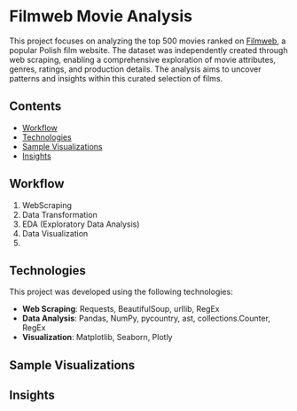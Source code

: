 # Filmweb Movie Analysis

This project focuses on analyzing the top 500 movies ranked on [Filmweb](https://www.filmweb.pl/), a popular Polish film website. The dataset was independently created through web scraping, enabling a comprehensive exploration of movie attributes, genres, ratings, and production details. The analysis aims to uncover patterns and insights within this curated selection of films.

## Contents
- [Workflow](#workflow)
- [Technologies](#technologies)
- [Sample Visualizations](#sample-visualizations)
- [Insights](#insights)

## Workflow
1. WebScraping
2. Data Transformation
3. EDA (Exploratory Data Analysis)
4. Data Visualization
5. 

## Technologies

This project was developed using the following technologies:
- **Web Scraping**: Requests, BeautifulSoup, urllib, RegEx  
- **Data Analysis**: Pandas, NumPy, pycountry, ast, collections.Counter, RegEx  
- **Visualization**: Matplotlib, Seaborn, Plotly

## Sample Visualizations

## Insights